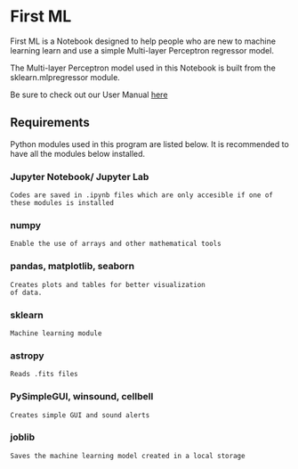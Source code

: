 # First ML
First ML is a Notebook designed to help people who are new to machine learning learn and use a simple Multi-layer Perceptron regressor model.

The Multi-layer Perceptron model used in this Notebook is built from the sklearn.mlpregressor module.

Be sure to check out our User Manual [here](https://niweoj.github.io/First-ML-User-Manual/docs/index.html)

## Requirements

Python modules used in this program are listed below.
It is recommended to have all the modules below installed.

### Jupyter Notebook/ Jupyter Lab
    Codes are saved in .ipynb files which are only accesible if one of these modules is installed

### numpy
    Enable the use of arrays and other mathematical tools

### pandas, matplotlib, seaborn
    Creates plots and tables for better visualization
    of data.
    
### sklearn
    Machine learning module
    
### astropy
    Reads .fits files

### PySimpleGUI, winsound, cellbell
    Creates simple GUI and sound alerts 

### joblib
    Saves the machine learning model created in a local storage
